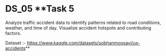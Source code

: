 # DS_05 **Task 5
Analyze traffic accident data to identify patterns related to road conditions, weather, and time of day. Visualize accident hotspots and contributing factors.



Dataset :- https://www.kaggle.com/datasets/sobhanmoosavi/us-accidents**
